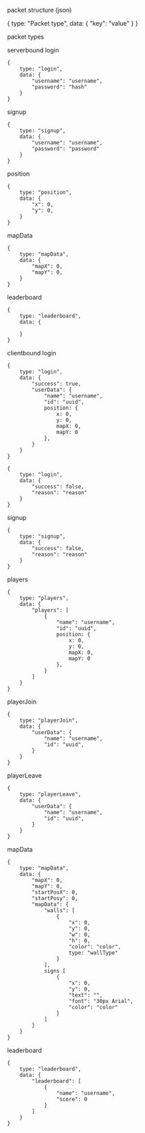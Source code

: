 packet structure (json)

{
    type: "Packet type",
    data: {
        "key": "value"
    }
}

packet types

serverbound
login
    
    {
        type: "login",
        data: {
            "username": "username",
            "password": "hash"
        }
    }

signup

    {
        type: "signup",
        data: {
            "username": "username",
            "password": "password"
        }
    }

position

    {
        type: "position",
        data: {
            "x": 0,
            "y": 0,
        }
    }

mapData

    {
        type: "mapData",
        data: {
            "mapX": 0,
            "mapY": 0,
        }
    }

leaderboard

    {
        type: "leaderboard",
        data: {
            
        }
    }


clientbound
login

    {
        type: "login",
        data: {
            "success": true,
            "userData": {
                "name": "username",
                "id": "uuid",
                position: {
                    x: 0,
                    y: 0,
                    mapX: 0,
                    mapY: 0
                },
            }
        }
    }

    {
        type: "login",
        data: {
            "success": false,
            "reason": "reason"
        }
    }

signup

    {
        type: "signup",
        data: {
            "success": false,
            "reason": "reason"
        }
    }

players

    {
        type: "players",
        data: {
            "players": [
                {
                    "name": "username",
                    "id": "uuid",
                    position: {
                        x: 0,
                        y: 0,
                        mapX: 0,
                        mapY: 0
                    },
                }
            ]
        }
    }

playerJoin

    {
        type: "playerJoin",
        data: {
            "userData": {
                "name": "username",
                "id": "uuid",
            }
        }
    }

playerLeave

    {
        type: "playerLeave",
        data: {
            "userData": {
                "name": "username",
                "id": "uuid",
            }
        }
    }

mapData

    {
        type: "mapData",
        data: {
            "mapX": 0,
            "mapY": 0,
            "startPosX": 0,
            "startPosy": 0,
            "mapData": {
                "walls": [
                    {
                        "x": 0,
                        "y": 0,
                        "w": 0,
                        "h": 0,
                        "color": "color",
                        type: "wallType"
                    }
                ],
                signs [
                    {
                        "x": 0,
                        "y": 0,
                        "text": "",
                        "font": "30px Arial",
                        "color": "color"
                    }
                ]
            }
        }
    }

leaderboard

    {
        type: "leaderboard",
        data: {
            "leaderboard": [
                {
                    "name": "username",
                    "score": 0
                }
            ]
        }
    }